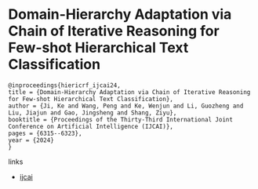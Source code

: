 # Domain-Hierarchy Adaptation via Chain of Iterative Reasoning for Few-shot Hierarchical Text Classification

```
@inproceedings{hiericrf_ijcai24,
title = {Domain-Hierarchy Adaptation via Chain of Iterative Reasoning for Few-shot Hierarchical Text Classification},
author = {Ji, Ke and Wang, Peng and Ke, Wenjun and Li, Guozheng and Liu, Jiajun and Gao, Jingsheng and Shang, Ziyu},
booktitle = {Proceedings of the Thirty-Third International Joint Conference on Artificial Intelligence (IJCAI)},
pages = {6315--6323},
year = {2024}
}
```

links
- [ijcai](https://www.ijcai.org/proceedings/2024/698)
